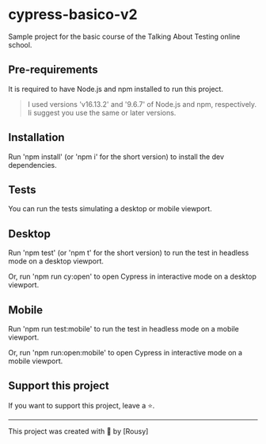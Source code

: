 # cypress-basico-v2

Sample project for the basic course of the Talking About Testing online school.

## Pre-requirements

It is required to have Node.js and npm installed to run this project.

> I used versions 'v16.13.2' and '9.6.7' of Node.js and npm, respectively. Ii suggest you use the same or later versions.

## Installation

Run 'npm install' (or 'npm i' for the short version) to install the dev dependencies.

## Tests

You can run the tests simulating a desktop or mobile viewport.

## Desktop

Run 'npm test' (or 'npm t' for the short version) to run the test in headless mode on a desktop viewport.

Or, run 'npm run cy:open' to open Cypress in interactive mode on a desktop viewport.

## Mobile

Run 'npm run test:mobile' to run the test in headless mode on a mobile viewport.

Or, run 'npm run:open:mobile' to open Cypress in interactive mode  on a mobile viewport.

## Support this project

If you want to support this project, leave a ⭐.

___

This project was created with 💖 by [Rousy]
